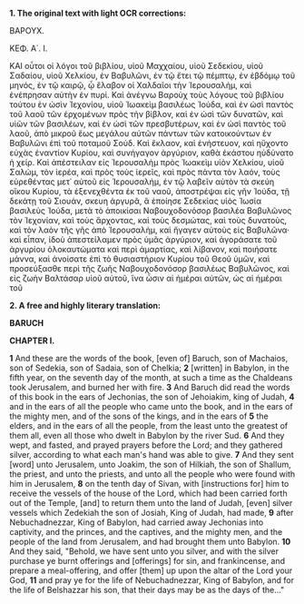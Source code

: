 **1. The original text with light OCR corrections:**

ΒΑΡΟΥΧ.

ΚΕΦ. Α΄. Ι.

ΚΑΙ οὗτοι οἱ λόγοι τοῦ βιβλίου, υἱοῦ Μαχχαίου, υἱοῦ Σεδεκίου, υἱοῦ Σαδαίου, υἱοῦ Χελκίου,
ἐν Βαβυλῶνι, ἐν τῷ ἔτει τῷ πέμπτῳ, ἐν ἑβδόμῳ τοῦ μηνός, ἐν
τῷ καιρῷ, ᾧ ἔλαβον οἱ Χαλδαῖοι τὴν Ἱερουσαλήμ, καὶ ἐνέπρησαν αὐτὴν ἐν πυρί. Καὶ ἀνέγνω Βαροὺχ τοὺς λόγους τοῦ βιβλίου τούτου ἐν ὠσὶν Ἰεχονίου, υἱοῦ Ἰωακεὶμ βασιλέως Ἰούδα,
καὶ ἐν ὠσὶ παντὸς τοῦ λαοῦ τῶν ἐρχομένων πρὸς τὴν βίβλον,
καὶ ἐν ὠσὶ τῶν δυνατῶν, καὶ υἱῶν τῶν βασιλέων, καὶ ἐν ὠσὶ
τῶν πρεσβυτέρων, καὶ ἐν ὠσὶ παντὸς τοῦ λαοῦ, ἀπὸ μικροῦ ἕως
μεγάλου αὐτῶν πάντων τῶν κατοικούντων ἐν Βαβυλῶνι ἐπὶ τοῦ
ποταμοῦ Σούδ. Καὶ ἔκλαον, καὶ ἐνήστευον, καὶ ηὔχοντο εὐχὰς
ἐναντίον Κυρίου, καὶ συνήγαγον ἀργύριον, καθὰ ἑκάστου ηὐδύνατο ἡ χείρ. Καὶ ἀπέστειλαν εἰς Ἱερουσαλὴμ πρὸς Ἰωακεὶμ
υἱὸν Χελκίου, υἱοῦ Σαλώμ, τὸν ἱερέα, καὶ πρὸς τοὺς ἱερεῖς, καὶ
πρὸς πάντα τὸν λαόν, τοὺς εὑρεθέντας μετ᾿ αὐτοῦ εἰς Ἱερουσαλήμ, ἐν τῷ λαβεῖν αὐτὸν τὰ σκεύη οἴκου Κυρίου, τὰ ἐξενεχθέντα
ἐκ τοῦ ναοῦ, ἀποστρέψαι εἰς γῆν Ἰούδα, τῇ δεκάτῃ τοῦ Σιουάν,
σκευη ἀργυρᾶ, ἃ ἐποίησε Σεδεκίας υἱὸς Ἰωσία βασιλεὺς Ἰούδα,
μετὰ τὸ ἀποικίσαι Ναβουχοδονόσορ βασιλέα Βαβυλῶνος τὸν Ἰεχονίαν, καὶ τοὺς ἄρχοντας, καὶ τοὺς δεσμώτας, καὶ τοὺς δυνατοὺς, καὶ τὸν λαὸν τῆς γῆς ἀπὸ Ἱερουσαλὴμ, καὶ ἤγαγεν αὐτοὺς
εἰς Βαβυλῶνα· καὶ εἶπαν, ἰδοὺ ἀπεστείλαμεν πρὸς ὑμᾶς ἀργύριον, καὶ ἀγοράσατε τοῦ ἀργυρίου ὁλοκαυτώματα καὶ περὶ ἁμαρτίας, καὶ λίβανον, καὶ ποιήσατε μάννα, καὶ ἀνοίσατε ἐπὶ τὸ
θυσιαστήριον Κυρίου τοῦ Θεοῦ ὑμῶν, καὶ προσεύξασθε περὶ τῆς
ζωῆς Ναβουχοδονόσορ βασιλέως Βαβυλῶνος, καὶ εἰς ζωὴν Βαλτάσαρ υἱοῦ αὐτοῦ, ἵνα ὦσιν αἱ ἡμέραι αὐτῶν, ὡς αἱ ἡμέραι τοῦ

**2. A free and highly literary translation:**

**BARUCH**

**CHAPTER I.**

**1** And these are the words of the book, [even of] Baruch, son of Machaios, son of Sedekia, son of Sadaia, son of Chelkia;
**2** [written] in Babylon, in the fifth year, on the seventh day of the month, at such a time as the Chaldeans took Jerusalem, and burned her with fire.
**3** And Baruch did read the words of this book in the ears of Jechonias, the son of Jehoiakim, king of Judah,
**4** and in the ears of all the people who came unto the book, and in the ears of the mighty men, and of the sons of the kings, and in the ears of
**5** the elders, and in the ears of all the people, from the least unto the greatest of them all, even all those who dwelt in Babylon by the river Sud.
**6** And they wept, and fasted, and prayed prayers before the Lord; and they gathered silver, according to what each man's hand was able to give.
**7** And they sent [word] unto Jerusalem, unto Joakim, the son of Hilkiah, the son of Shallum, the priest, and unto the priests, and unto all the people who were found with him in Jerusalem,
**8** on the tenth day of Sivan, with [instructions for] him to receive the vessels of the house of the Lord, which had been carried forth out of the Temple, [and] to return them unto the land of Judah, [even] silver vessels which Zedekiah the son of Josiah, King of Judah, had made,
**9** after Nebuchadnezzar, King of Babylon, had carried away Jechonias into captivity, and the princes, and the captives, and the mighty men, and the people of the land from Jerusalem, and had brought them unto Babylon.
**10** And they said, "Behold, we have sent unto you silver, and with the silver purchase ye burnt offerings and [offerings] for sin, and frankincense, and prepare a meal-offering, and offer [them] up upon the altar of the Lord your God,
**11** and pray ye for the life of Nebuchadnezzar, King of Babylon, and for the life of Belshazzar his son, that their days may be as the days of the..."